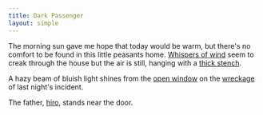 ```yaml
---
title: Dark Passenger
layout: simple
---
```


The morning sun gave me hope that today would be warm, but there's no 
comfort to be found in this little peasants home. 
[Whispers of wind](#living-room/whispers) seem to creak through the 
house but the air is still, hanging with a 
[thick stench](#living-room/smell).

A hazy beam of bluish light shines from the 
[open window](#living-room/shutters) on the [wreckage](#living-room/wreckage) of 
last night's incident.

<div id="">

The father, [hiro](#living-room/hiro), stands near the door.
</div>
